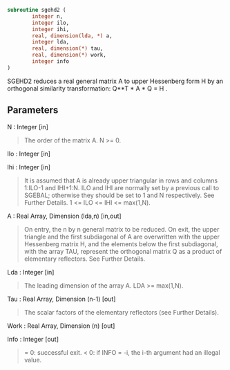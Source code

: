 ```fortran
subroutine sgehd2 (
		integer n,
		integer ilo,
		integer ihi,
		real, dimension(lda, *) a,
		integer lda,
		real, dimension(*) tau,
		real, dimension(*) work,
		integer info
)
```

 SGEHD2 reduces a real general matrix A to upper Hessenberg form H by
 an orthogonal similarity transformation:  Q**T * A * Q = H .

## Parameters
N : Integer [in]
> The order of the matrix A.  N >= 0.

Ilo : Integer [in]

Ihi : Integer [in]
> It is assumed that A is already upper triangular in rows
> and columns 1:ILO-1 and IHI+1:N. ILO and IHI are normally
> set by a previous call to SGEBAL; otherwise they should be
> set to 1 and N respectively. See Further Details.
> 1 <= ILO <= IHI <= max(1,N).

A : Real Array, Dimension (lda,n) [in,out]
> On entry, the n by n general matrix to be reduced.
> On exit, the upper triangle and the first subdiagonal of A
> are overwritten with the upper Hessenberg matrix H, and the
> elements below the first subdiagonal, with the array TAU,
> represent the orthogonal matrix Q as a product of elementary
> reflectors. See Further Details.

Lda : Integer [in]
> The leading dimension of the array A.  LDA >= max(1,N).

Tau : Real Array, Dimension (n-1) [out]
> The scalar factors of the elementary reflectors (see Further
> Details).

Work : Real Array, Dimension (n) [out]

Info : Integer [out]
> = 0:  successful exit.
> < 0:  if INFO = -i, the i-th argument had an illegal value.

